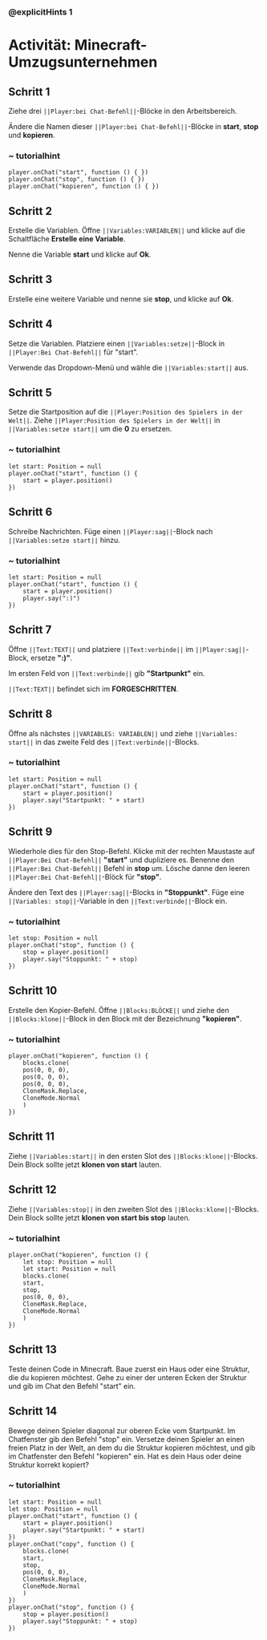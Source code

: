  ### @explicitHints 1
 
 # Activität: Minecraft-Umzugsunternehmen

## Schritt 1
Ziehe drei ``||Player:bei Chat-Befehl||``-Blöcke in den Arbeitsbereich.

Ändere die Namen dieser ``||Player:bei Chat-Befehl||``-Blöcke in **start**, **stop** und **kopieren**.

### ~ tutorialhint
```blocks
player.onChat("start", function () { })
player.onChat("stop", function () { })
player.onChat("kopieren", function () { })
```

## Schritt 2
Erstelle die Variablen. Öffne ``||Variables:VARIABLEN||`` und klicke auf die Schaltfläche **Erstelle eine Variable**.

Nenne die Variable **start** und klicke auf **Ok**.

## Schritt 3
Erstelle eine weitere Variable und nenne sie **stop**, und klicke auf **Ok**.

## Schritt 4
Setze die Variablen. Platziere einen ``||Variables:setze||``-Block in ``||Player:Bei Chat-Befehl||`` für "start".

Verwende das Dropdown-Menü und wähle die ``||Variables:start||`` aus.

## Schritt 5
Setze die Startposition auf die ``||Player:Position des Spielers in der Welt||``. Ziehe ``||Player:Position des Spielers in der Welt||`` in ``||Variables:setze start||`` um die **0** zu ersetzen.

### ~ tutorialhint
```blocks
let start: Position = null
player.onChat("start", function () {
    start = player.position()
})
```
## Schritt 6
Schreibe Nachrichten. Füge einen ``||Player:sag||``-Block nach ``||Variables:setze start||`` hinzu.

### ~ tutorialhint
```blocks
let start: Position = null
player.onChat("start", function () {
    start = player.position()
    player.say(":)")
})
```

## Schritt 7
Öffne ``||Text:TEXT||`` und platziere ``||Text:verbinde||`` im ``||Player:sag||``-Block, ersetze **":)"**.

Im ersten Feld von ``||Text:verbinde||`` gib **"Startpunkt"** ein.

``||Text:TEXT||`` befindet sich im **FORGESCHRITTEN**.

## Schritt 8
Öffne als nächstes ``||VARIABLES: VARIABLEN||`` und ziehe ``||Variables: start||`` in das zweite Feld des ``||Text:verbinde||``-Blocks.

### ~ tutorialhint
```blocks
let start: Position = null
player.onChat("start", function () {
    start = player.position()
    player.say("Startpunkt: " + start)
})

```

## Schritt 9
Wiederhole dies für den Stop-Befehl. Klicke mit der rechten Maustaste auf ``||Player:Bei Chat-Befehl||`` **"start"** und dupliziere es. Benenne den ``||Player:Bei Chat-Befehl||`` Befehl in **stop** um.
Lösche danne den leeren ``||Player:Bei Chat-Befehl||``-Blöck für **"stop"**.

Ändere den Text des ``||Player:sag||``-Blocks in **"Stoppunkt"**. Füge eine ``||Variables: stop||``-Variable in den ``||Text:verbinde||``-Block ein.

### ~ tutorialhint
``` blocks
let stop: Position = null
player.onChat("stop", function () {
    stop = player.position()
    player.say("Stoppunkt: " + stop)
})
```

## Schritt 10
Erstelle den Kopier-Befehl. Öffne ``||Blocks:BLÖCKE||`` und ziehe den ``||Blocks:klone||``-Block in den Block mit der Bezeichnung **"kopieren"**.

### ~ tutorialhint
``` blocks
player.onChat("kopieren", function () {
    blocks.clone(
    pos(0, 0, 0),
    pos(0, 0, 0),
    pos(0, 0, 0),
    CloneMask.Replace,
    CloneMode.Normal
    )
})
```

## Schritt 11
Ziehe ``||Variables:start||`` in den ersten Slot des ``||Blocks:klone||``-Blocks. Dein Block sollte jetzt **klonen von start** lauten.

## Schritt 12
Ziehe ``||Variables:stop||`` in den zweiten Slot des ``||Blocks:klone||``-Blocks. Dein Block sollte jetzt **klonen von start bis stop** lauten.

### ~ tutorialhint
```blocks
player.onChat("kopieren", function () {
    let stop: Position = null
    let start: Position = null
    blocks.clone(
    start,
    stop,
    pos(0, 0, 0),
    CloneMask.Replace,
    CloneMode.Normal
    )
})
```

## Schritt 13
Teste deinen Code in Minecraft. Baue zuerst ein Haus oder eine Struktur, die du kopieren möchtest. Gehe zu einer der unteren Ecken der Struktur und gib im Chat den Befehl "start" ein.

## Schritt 14
Bewege deinen Spieler diagonal zur oberen Ecke vom Startpunkt. Im Chatfenster gib den Befehl "stop" ein.
Versetze deinen Spieler an einen freien Platz in der Welt, an dem du die Struktur kopieren möchtest, und gib im Chatfenster den Befehl "kopieren" ein.
Hat es dein Haus oder deine Struktur korrekt kopiert?

### ~ tutorialhint
``` blocks
let start: Position = null
let stop: Position = null
player.onChat("start", function () {
    start = player.position()
    player.say("Startpunkt: " + start)
})
player.onChat("copy", function () {
    blocks.clone(
    start,
    stop,
    pos(0, 0, 0),
    CloneMask.Replace,
    CloneMode.Normal
    )
})
player.onChat("stop", function () {
    stop = player.position()
    player.say("Stoppunkt: " + stop)
})
```
